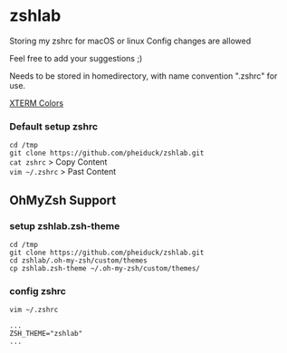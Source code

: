 # zshlab
Storing my zshrc for macOS or linux
Config changes are allowed

Feel free to add your suggestions ;)

Needs to be stored in homedirectory, with name convention ".zshrc" for use.

<a href="https://jonasjacek.github.io/colors/" target="_blank" rel="noopener noreferrer">XTERM Colors</a>

### Default setup zshrc
```cd /tmp```<br>
```git clone https://github.com/pheiduck/zshlab.git```<br>
```cat zshrc``` > Copy Content<br>
```vim ~/.zshrc``` > Past Content <br>

## OhMyZsh Support

### setup zshlab.zsh-theme
```cd /tmp```<br>
```git clone https://github.com/pheiduck/zshlab.git```<br>
```cd zshlab/.oh-my-zsh/custom/themes```<br>
```cp zshlab.zsh-theme ~/.oh-my-zsh/custom/themes/```<br>

### config zshrc
```vim ~/.zshrc```
```
...
ZSH_THEME="zshlab"
...
```

